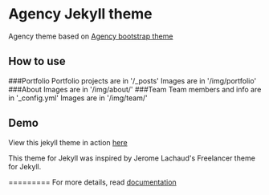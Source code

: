 Agency Jekyll theme
====================

Agency theme based on [Agency bootstrap theme ](http://startbootstrap.com/templates/agency/)

## How to use

###Portfolio 
Portfolio projects are in '/_posts'
Images are in '/img/portfolio'
###About
Images are in '/img/about/'
###Team
Team members and info are in '_config.yml'
Images are in '/img/team/'


## Demo
View this jekyll theme in action [here](https://y7kim.github.io/agency-jekyll-theme)

This theme for Jekyll was inspired by Jerome Lachaud's Freelancer theme for Jekyll.

=========
For more details, read [documentation](http://jekyllrb.com/)
